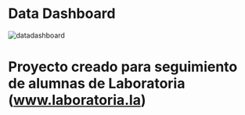 # Data Dashboard

![datadashboard](https://user-images.githubusercontent.com/39087395/47371354-045af400-d6be-11e8-9b06-6311b5447309.png)

# Proyecto creado para seguimiento de  alumnas de Laboratoria (www.laboratoria.la)

